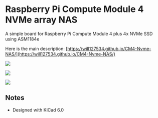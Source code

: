 # Raspberry Pi Compute Module 4 NVMe array NAS
A simple board for Raspberry Pi Compute Module 4 plus 4x NVMe SSD using ASM1184e

Here is the main description: [https://will127534.github.io/CM4-Nvme-NAS/](https://will127534.github.io/CM4-Nvme-NAS/)

![](https://i.imgur.com/iXPxaVX.jpg)  

![](https://i.imgur.com/g4ZKkMj.png)  

![](https://i.imgur.com/82KdmDf.png)  

## Notes
* Designed with KiCad 6.0